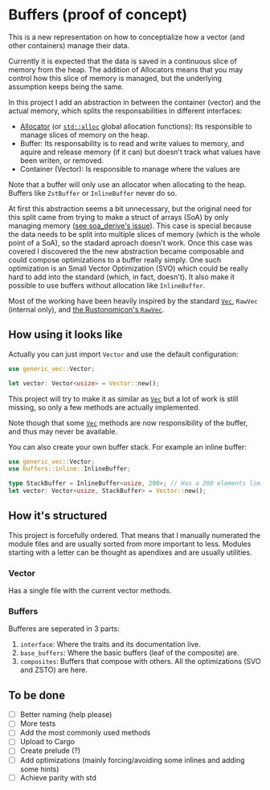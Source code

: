 # Buffers (proof of concept)
This is a new representation on how to conceptialize how a vector (and other containers) manage their data.

Currently it is expected that the data is saved in a continuous slice of memory from the heap. The addition of Allocators means that you may control how this slice of memory is managed, but the underlying assumption keeps being the same.

In this project I add an abstraction in between the container (vector) and the actual memory, which splits the responsabilities in different interfaces:

 - [Allocator](https://doc.rust-lang.org/std/alloc/trait.Allocator.html) (or [`std::alloc`](https://doc.rust-lang.org/std/alloc/) global allocation functions): Its responsible to manage slices of memory on the heap.
 - Buffer: Its responsability is to read and write values to memory, and aquire and release memory (if it can) but doesn't track what values have been writen, or removed.
 - Container (Vector): Is responsible to manage where the values are

Note that a buffer will only use an allocator when allocating to the heap. Buffers like `ZstBuffer` or `InlineBuffer` never do so.

At first this abstraction seems a bit unnecessary, but the original need for this split came from trying to make a struct of arrays (SoA) by only managing memory ([see soa_derive's issue](https://github.com/lumol-org/soa-derive/issues/19)). This case is special because the data needs to be split into multiple slices of memory (which is the whole point of a SoA), so the stadard aproach doesn't work. Once this case was covered I discovered the the new abstraction became composable and could compose optimizations to a buffer really simply. One such optimization is an Small Vector Optimization (SVO) which could be really hard to add into the standard (which, in fact, doesn't). It also make it possible to use buffers without allocation like `InlineBuffer`.

Most of the working have been heavily inspired by the standard [`Vec`](https://doc.rust-lang.org/std/vec/struct.Vec.html), `RawVec` (internal only), and [the Rustonomicon's `RawVec`](https://doc.rust-lang.org/nomicon/vec/vec-raw.html).

## How using it looks like
Actually you can just import `Vector` and use the default configuration:
```rust
use generic_vec::Vector;

let vector: Vector<usize> = Vector::new();
```

This project will try to make it as similar as [`Vec`](https://doc.rust-lang.org/std/vec/struct.Vec.html) but a lot of work is still missing, so only a few methods are actually implemented.

Note though that some [`Vec`](https://doc.rust-lang.org/std/vec/struct.Vec.html) methods are now responsibility of the buffer, and thus may never be available.

You can also create your own buffer stack. For example an inline buffer:
```rust
use generic_vec::Vector;
use buffers::inline::InlineBuffer;

type StackBuffer = InlineBuffer<usize, 200>; // Has a 200 elements limit but it's on the stack
let vector: Vector<usize, StackBuffer> = Vector::new();
```

## How it's structured
This project is forcefully ordered. That means that I manually numerated the module files and are usually sorted from more important to less. Modules starting with a letter can be thought as apendixes and are usually utilities.

### Vector
Has a single file with the current vector methods.

### Buffers
Bufferes are seperated in 3 parts:
  1. `interface`: Where the traits and its documentation live.
  1. `base_buffers`: Where the basic buffers (leaf of the composite) are.
  1. `composites`: Buffers that compose with others. All the optimizations (SVO and ZSTO) are here.

## To be done
  - [ ] Better naming (help please)
  - [ ] More tests
  - [ ] Add the most commonly used methods
  - [ ] Upload to Cargo
  - [ ] Create prelude (?)
  - [ ] Add optimizations (mainly forcing/avoiding some inlines and adding some hints)
  - [ ] Achieve parity with std
